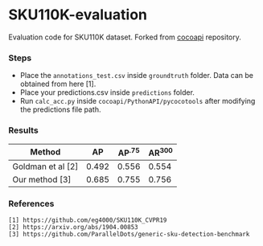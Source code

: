 # SKU110K-evaluation

Evaluation code for SKU110K dataset. Forked from [cocoapi](https://github.com/cocodataset/cocoapi) repository.

### Steps
- Place the `annotations_test.csv` inside `groundtruth` folder. Data can be obtained from here [1].
- Place your predictions.csv inside `predictions` folder.
- Run `calc_acc.py` inside `cocoapi/PythonAPI/pycocotools` after modifying the predictions file path.

### Results

| Method  | AP | AP<sup>.75</sup> | AR<sup>300</sup>  |
| ----- | ----- | ---- | ----- |
|Goldman et al [2]| 0.492 | 0.556 |0.554  |
|Our method [3]| 0.685 |0.755 | 0.756 |

### References

```
[1] https://github.com/eg4000/SKU110K_CVPR19
[2] https://arxiv.org/abs/1904.00853
[3] https://github.com/ParallelDots/generic-sku-detection-benchmark
```
